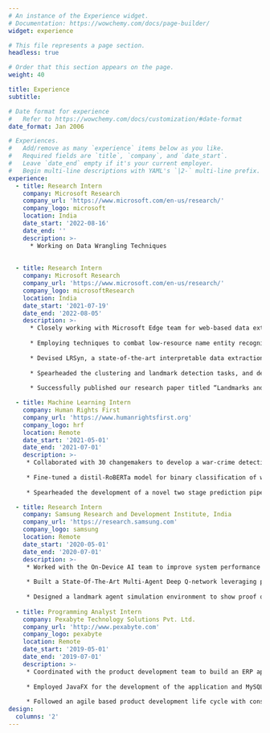 ```yaml
---
# An instance of the Experience widget.
# Documentation: https://wowchemy.com/docs/page-builder/
widget: experience

# This file represents a page section.
headless: true

# Order that this section appears on the page.
weight: 40

title: Experience
subtitle:

# Date format for experience
#   Refer to https://wowchemy.com/docs/customization/#date-format
date_format: Jan 2006

# Experiences.
#   Add/remove as many `experience` items below as you like.
#   Required fields are `title`, `company`, and `date_start`.
#   Leave `date_end` empty if it's your current employer.
#   Begin multi-line descriptions with YAML's `|2-` multi-line prefix.
experience:
  - title: Research Intern
    company: Microsoft Research
    company_url: 'https://www.microsoft.com/en-us/research/'
    company_logo: microsoft
    location: India
    date_start: '2022-08-16'
    date_end: ''
    description: >-
      * Working on Data Wrangling Techniques      
    
    
  - title: Research Intern
    company: Microsoft Research
    company_url: 'https://www.microsoft.com/en-us/research/'
    company_logo: microsoftResearch
    location: India
    date_start: '2021-07-19'
    date_end: '2022-08-05'
    description: >-
      * Closely working with Microsoft Edge team for web-based data extraction tasks to improve product purchasing experience.
      
      * Employing techniques to combat low-resource name entity recognition tasks by employing ML and program synthesis techniques
      
      * Devised LRSyn, a state-of-the-art interpretable data extraction framework, robust to version changes in data.
      
      * Spearheaded the clustering and landmark detection tasks, and developed a novel fingerprinting technique for images.
      
      * Successfully published our research paper titled “Landmarks and Regions: A Robust Approach to Data Extraction” at the Conference on Programming Languages Design and Implementation 2022, San Diego.

  - title: Machine Learning Intern
    company: Human Rights First
    company_url: 'https://www.humanrightsfirst.org'
    company_logo: hrf
    location: Remote
    date_start: '2021-05-01'
    date_end: '2021-07-01'
    description: >-
     * Collaborated with 30 changemakers to develop a war-crime detection tool using social media channels.
     
     * Fine-tuned a distil-RoBERTa model for binary classification of war crimes
     
     * Spearheaded the development of a novel two stage prediction pipeline for multi-label classification of warcrimes.

  - title: Research Intern
    company: Samsung Research and Development Institute, India
    company_url: 'https://research.samsung.com'
    company_logo: samsung
    location: Remote
    date_start: '2020-05-01'
    date_end: '2020-07-01'
    description: >-
     * Worked with the On-Device AI team to improve system performance using Reinforcement Learning.
     
     * Built a State-Of-The-Art Multi-Agent Deep Q-network leveraging prioritized experience replay(PER) and time-bound dynamic reward functions
     
     * Designed a landmark agent simulation environment to show proof of concept.
  
  - title: Programming Analyst Intern
    company: Pexabyte Technology Solutions Pvt. Ltd.
    company_url: 'http://www.pexabyte.com'
    company_logo: pexabyte
    location: Remote
    date_start: '2019-05-01'
    date_end: '2019-07-01'
    description: >-
     * Coordinated with the product development team to build an ERP application for manufacturing and service-based industries. 
     
     * Employed JavaFX for the development of the application and MySQL for database management.
     
     * Followed an agile based product development life cycle with constant interaction with key product owners.
design:
  columns: '2'
---
```

